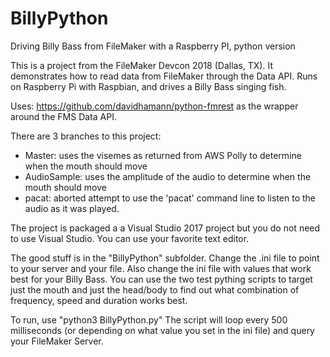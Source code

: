 # BillyPython
Driving Billy Bass from FileMaker with a Raspberry PI, python version

This is a project from the FileMaker Devcon 2018 (Dallas, TX).
It demonstrates how to read data from FileMaker through the Data API.  Runs on Raspberry Pi with Raspbian, and drives a Billy Bass singing fish.

Uses: https://github.com/davidhamann/python-fmrest as the wrapper around the FMS Data API.

There are 3 branches to this project:
- Master: uses the visemes as returned from AWS Polly to determine when the mouth should move
- AudioSample: uses the amplitude of the audio to determine when the mouth should move
- pacat: aborted attempt to use the 'pacat' command line to listen to the audio as it was played.

The project is packaged a a Visual Studio 2017 project but you do not need to use Visual Studio.  You can use your favorite text editor.

The good stuff is in the "BillyPython" subfolder.
Change the .ini file to point to your server and your file.
Also change the ini file with values that work best for your Billy Bass.  You can use the two test pything scripts to target just the mouth and just the head/body to find out what combination of frequency, speed and duration works best.

To run, use
"python3 BillyPython.py"
The script will loop every 500 milliseconds (or depending on what value you set in the ini file) and query your FileMaker Server.
